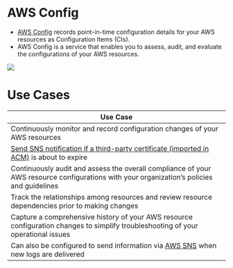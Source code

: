 
# AWS Config
- [AWS Config](https://aws.amazon.com/config/) records point-in-time configuration details for your AWS resources as Configuration Items (CIs).
- AWS Config is a service that enables you to assess, audit, and evaluate the configurations of your AWS resources. 

![](https://d1.awsstatic.com/Products/product-name/diagrams/product-page-diagram-Config_how-it-works.bd28728a9066c55d7ee69c0a655109001462e25b.png)

# Use Cases

| Use Case                                                                                                                                                                                                                       |
|--------------------------------------------------------------------------------------------------------------------------------------------------------------------------------------------------------------------------------|
| Continuously monitor and record configuration changes of your AWS resources                                                                                                                                                    |
| [Send SNS notification if a third-party certificate (imported in ACM)](https://www.udemy.com/course/practice-exams-aws-certified-solutions-architect-associate/learn/quiz/4726082/result/955991252#content) is about to expire |
| Continuously audit and assess the overall compliance of your AWS resource configurations with your organization’s policies and guidelines                                                                                      |
| Track the relationships among resources and review resource dependencies prior to making changes                                                                                                                               |
| Capture a comprehensive history of your AWS resource configuration changes to simplify troubleshooting of your operational issues                                                                                              |
| Can also be configured to send information via [AWS SNS](../../4_MessageBrokerServices/AmazonSNS.md) when new logs are delivered                                                                                               |
